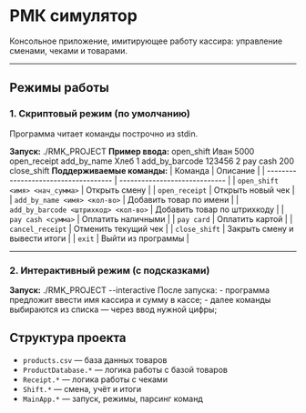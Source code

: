 # РМК симулятор

Консольное приложение, имитирующее работу кассира: управление сменами, чеками и товарами.

---

## Режимы работы

### 1. Скриптовый режим (по умолчанию)

Программа читает команды построчно из stdin.

**Запуск:** ./RMK_PROJECT
**Пример ввода:** 
    open_shift Иван 5000
    open_receipt
    add_by_name Хлеб 1
    add_by_barcode 123456 2
    pay cash 200
    close_shift
**Поддерживаемые команды:**
| Команда                              | Описание                      |
| ------------------------------------ | ----------------------------- |
| `open_shift <имя> <нач_сумма>`       | Открыть смену                 |
| `open_receipt`                       | Открыть новый чек             |
| `add_by_name <имя> <кол-во>`         | Добавить товар по имени       |
| `add_by_barcode <штрихкод> <кол-во>` | Добавить товар по штрихкоду   |
| `pay cash <сумма>`                   | Оплатить наличными            |
| `pay card`                           | Оплатить картой               |
| `cancel_receipt`                     | Отменить текущий чек          |
| `close_shift`                        | Закрыть смену и вывести итоги |
| `exit`                               | Выйти из программы            |

---

### 2. Интерактивный режим (с подсказками)

**Запуск:** ./RMK_PROJECT --interactive
После запуска:
    - программа предложит ввести имя кассира и сумму в кассе;
    - далее команды выбираются из списка — через ввод нужной цифры;

## Структура проекта
- `products.csv` — база данных товаров  
- `ProductDatabase.*` — логика работы с базой товаров  
- `Receipt.*` — логика работы с чеками  
- `Shift.*` — смена, учёт и итоги  
- `MainApp.*` — запуск, режимы, парсинг команд